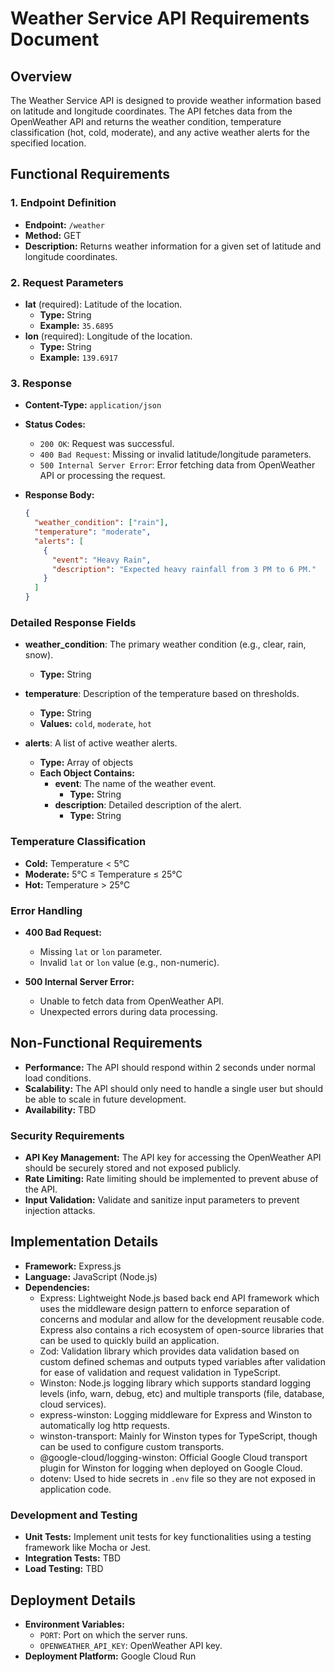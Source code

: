 # Weather Service API Requirements Document

## Overview

The Weather Service API is designed to provide weather information based on latitude and longitude coordinates. The API fetches data from the OpenWeather API and returns the weather condition, temperature classification (hot, cold, moderate), and any active weather alerts for the specified location.

## Functional Requirements

### 1. Endpoint Definition

- **Endpoint:** `/weather`
- **Method:** GET
- **Description:** Returns weather information for a given set of latitude and longitude coordinates.

### 2. Request Parameters

- **lat** (required): Latitude of the location.
  - **Type:** String
  - **Example:** `35.6895`
- **lon** (required): Longitude of the location.
  - **Type:** String
  - **Example:** `139.6917`

### 3. Response

- **Content-Type:** `application/json`
- **Status Codes:**
  - `200 OK`: Request was successful.
  - `400 Bad Request`: Missing or invalid latitude/longitude parameters.
  - `500 Internal Server Error`: Error fetching data from OpenWeather API or processing the request.

- **Response Body:**
  ```json
  {
    "weather_condition": ["rain"],
    "temperature": "moderate",
    "alerts": [
      {
        "event": "Heavy Rain",
        "description": "Expected heavy rainfall from 3 PM to 6 PM."
      }
    ]
  }
  ```

### Detailed Response Fields

- **weather_condition**: The primary weather condition (e.g., clear, rain, snow).
  - **Type:** String

- **temperature**: Description of the temperature based on thresholds.
  - **Type:** String
  - **Values:** `cold`, `moderate`, `hot`

- **alerts**: A list of active weather alerts.
  - **Type:** Array of objects
  - **Each Object Contains:**
    - **event**: The name of the weather event.
      - **Type:** String
    - **description**: Detailed description of the alert.
      - **Type:** String

### Temperature Classification

- **Cold:** Temperature < 5°C
- **Moderate:** 5°C ≤ Temperature ≤ 25°C
- **Hot:** Temperature > 25°C

### Error Handling

- **400 Bad Request:**
  - Missing `lat` or `lon` parameter.
  - Invalid `lat` or `lon` value (e.g., non-numeric).

- **500 Internal Server Error:**
  - Unable to fetch data from OpenWeather API.
  - Unexpected errors during data processing.

## Non-Functional Requirements

- **Performance:** The API should respond within 2 seconds under normal load conditions.
- **Scalability:** The API should only need to handle a single user but should be able to scale in future development.
- **Availability:** TBD

### Security Requirements

- **API Key Management:** The API key for accessing the OpenWeather API should be securely stored and not exposed publicly.
- **Rate Limiting:** Rate limiting should be implemented to prevent abuse of the API.
- **Input Validation:** Validate and sanitize input parameters to prevent injection attacks.

## Implementation Details

- **Framework:** Express.js
- **Language:** JavaScript (Node.js)
- **Dependencies:** 
  - Express: Lightweight Node.js based back end API framework which uses the middleware design pattern to enforce separation of concerns and modular and allow for the development reusable code. Express also contains a rich ecosystem of open-source libraries that can be used to quickly build an application.
  - Zod: Validation library which provides data validation based on custom defined schemas and outputs typed variables after validation for ease of validation and request validation in TypeScript.
  - Winston: Node.js logging library which supports standard logging levels (info, warn, debug, etc) and multiple transports (file, database, cloud services).
  - express-winston: Logging middleware for Express and Winston to automatically log http requests.
  - winston-transport: Mainly for Winston types for TypeScript, though can be used to configure custom transports.
  - @google-cloud/logging-winston: Official Google Cloud transport plugin for Winston for logging when deployed on Google Cloud.
  - dotenv: Used to hide secrets in `.env` file so they are not exposed in application code.

### Development and Testing

- **Unit Tests:** Implement unit tests for key functionalities using a testing framework like Mocha or Jest.
- **Integration Tests:** TBD
- **Load Testing:** TBD

## Deployment Details

- **Environment Variables:**
  - `PORT`: Port on which the server runs.
  - `OPENWEATHER_API_KEY`: OpenWeather API key.
- **Deployment Platform:** Google Cloud Run